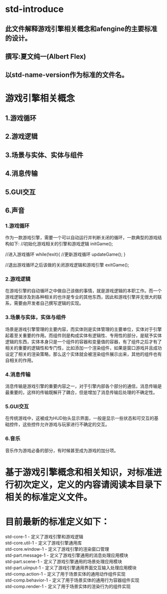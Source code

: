 # std-introduce
## 此文件解释游戏引擎相关概念和afengine的主要标准的设计。
## 撰写:夏文纯一(Albert Flex)

## 以std-name-version作为标准的文件名。

# 游戏引擎相关概念
## 1.游戏循环
## 2.游戏逻辑
## 3.场景与实体、实体与组件
## 4.消息传输
## 5.GUI交互
## 6.声音

### 1.游戏循环
作为一款游戏引擎，需要一个可以自动运行并判断关闭的循环，一款典型的游戏结构如下:
//初始化游戏相关的引擎和游戏逻辑
initGame();

//进入游戏循环
while(!exit){
 //更新游戏循环
 updateGame();
}

//退出游戏循环之后该做的关闭游戏逻辑和游戏引擎
exitGame();

### 2.游戏逻辑
在游戏引擎的自动循环之中做自己该做的事情，就是游戏逻辑的本职工作。而一个游戏逻辑涉及到各种相关的也许是专业的其他东西，因此和游戏引擎并无很大的联系，需要由开发者自己撰写逻辑的实现。

### 3.场景与实体，实体与组件
场景是游戏引擎管理的主要内容，而实体则是实体管理的主要单位，实体对于引擎起着至关重要的作用。而组件则是构成实体有逻辑性、专用性的部分，是赋予实体逻辑的东西，实体本身只是一个组件的容器和变量值的容器，有了组件之后才有了相关的重要的逻辑性和专门性，比如添加一个渲染组件，如果是窗口游戏并且成功设定了相关的渲染策略，那么这个实体就会被渲染组件展示出来，其他的组件也有自相关的作用。

### 4.消息传输
消息传输是游戏引擎的重要内容之一，对于引擎内部各个部分的通信，消息传输是最重要的，这样的传输既解开了耦合，但是增加了消息传输后处理的不确定性。

### 5.GUI交互
在传统游戏中，这被成为HUD抬头显示界面，一般是显示一些状态和可交互的基础控件，这些控件允许游戏与玩家进行不确定的交互。

### 6.音乐
音乐作为游戏必备的部分，有时候甚至成为游戏的加分项。

# 基于游戏引擎概念和相关知识，对标准进行初次定义，定义的内容请阅读本目录下相关的标准定义文件。

# 目前最新的标准定义如下：
std-core-1			- 定义了游戏引擎和游戏逻辑  
std-core.util-1		- 定义了游戏引擎通用库  
std-core.window-1	- 定义了游戏引擎的渲染窗口管理  
std-part.message-1	- 定义了游戏引擎通用的消息处理应用模块  
std-part.scene-1	- 定义了游戏引擎通用的场景处理应用模块  
std-part.uiinput-1	- 定义了游戏引擎通用界面交互输入处理应用模块  
std-comp.action-1	- 定义了用于场景实体的通用动作组件实现  
std-comp.behavior-1 - 定义了用于场景实体的通用行为容器组件实现  
std-comp.render-1	- 定义了用于场景实体的渲染行为的组件实现  